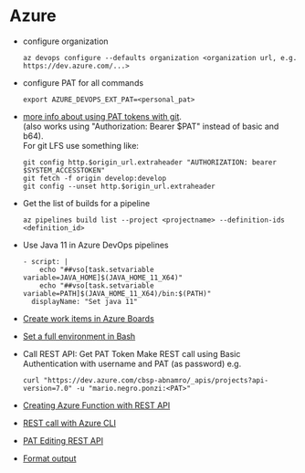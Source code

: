 # Azure

- configure organization
  ```
  az devops configure --defaults organization <organization url, e.g. https://dev.azure.com/...>
  ```

- configure PAT for all commands
  ```
  export AZURE_DEVOPS_EXT_PAT=<personal_pat>
  ```

- [more info about using PAT tokens with git](https://learn.microsoft.com/en-us/azure/devops/organizations/accounts/use-personal-access-tokens-to-authenticate?view=azure-devops&tabs=Linux).  
  (also works using "Authorization: Bearer $PAT" instead of basic and b64).  
  For git LFS use something like:
  ```
  git config http.$origin_url.extraheader "AUTHORIZATION: bearer $SYSTEM_ACCESSTOKEN"
  git fetch -f origin develop:develop
  git config --unset http.$origin_url.extraheader
  ```

- Get the list of builds for a pipeline
  ```
  az pipelines build list --project <projectname> --definition-ids <definition_id>
  ```

- Use Java 11 in Azure DevOps pipelines
  ```
  - script: |
      echo "##vso[task.setvariable variable=JAVA_HOME]$(JAVA_HOME_11_X64)"
      echo "##vso[task.setvariable variable=PATH]$(JAVA_HOME_11_X64)/bin:$(PATH)"
    displayName: "Set java 11"
  ```

- [Create work items in Azure Boards](https://docs.microsoft.com/en-us/cli/azure/boards/work-item?view=azure-cli-latest#az-boards-work-item-create)

- [Set a full environment in Bash](https://docs.microsoft.com/en-us/azure/devops/pipelines/tasks/utility/bash?view=azure-devops)

- Call REST API:
  Get PAT Token
  Make REST call using Basic Authentication with username and PAT (as password)
  e.g. 
  ```
  curl "https://dev.azure.com/cbsp-abnamro/_apis/projects?api-version=7.0" -u "mario.negro.ponzi:<PAT>"
  ```

- [Creating Azure Function with REST API](https://zikalino.github.io/blog/2019/03/27/creating-azure-function-app-using-rest-api/)

- [REST call with Azure CLI](https://docs.microsoft.com/en-us/cli/azure/reference-index?view=azure-cli-latest#az-rest)

- [PAT Editing REST API](https://docs.microsoft.com/en-us/rest/api/azure/devops/tokens/pats/create?view=azure-devops-rest-7.1)

- [Format output](https://learn.microsoft.com/en-us/azure/devops/pipelines/scripts/logging-commands?view=azure-devops&tabs=bash#formatting-commands)

